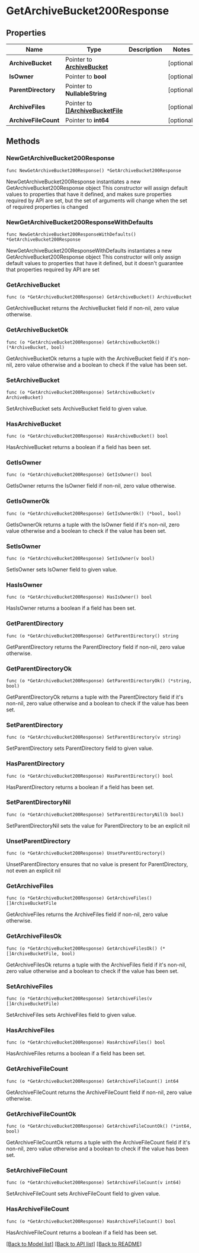 # GetArchiveBucket200Response

## Properties

Name | Type | Description | Notes
------------ | ------------- | ------------- | -------------
**ArchiveBucket** | Pointer to [**ArchiveBucket**](ArchiveBucket.md) |  | [optional] 
**IsOwner** | Pointer to **bool** |  | [optional] 
**ParentDirectory** | Pointer to **NullableString** |  | [optional] 
**ArchiveFiles** | Pointer to [**[]ArchiveBucketFile**](ArchiveBucketFile.md) |  | [optional] 
**ArchiveFileCount** | Pointer to **int64** |  | [optional] 

## Methods

### NewGetArchiveBucket200Response

`func NewGetArchiveBucket200Response() *GetArchiveBucket200Response`

NewGetArchiveBucket200Response instantiates a new GetArchiveBucket200Response object
This constructor will assign default values to properties that have it defined,
and makes sure properties required by API are set, but the set of arguments
will change when the set of required properties is changed

### NewGetArchiveBucket200ResponseWithDefaults

`func NewGetArchiveBucket200ResponseWithDefaults() *GetArchiveBucket200Response`

NewGetArchiveBucket200ResponseWithDefaults instantiates a new GetArchiveBucket200Response object
This constructor will only assign default values to properties that have it defined,
but it doesn't guarantee that properties required by API are set

### GetArchiveBucket

`func (o *GetArchiveBucket200Response) GetArchiveBucket() ArchiveBucket`

GetArchiveBucket returns the ArchiveBucket field if non-nil, zero value otherwise.

### GetArchiveBucketOk

`func (o *GetArchiveBucket200Response) GetArchiveBucketOk() (*ArchiveBucket, bool)`

GetArchiveBucketOk returns a tuple with the ArchiveBucket field if it's non-nil, zero value otherwise
and a boolean to check if the value has been set.

### SetArchiveBucket

`func (o *GetArchiveBucket200Response) SetArchiveBucket(v ArchiveBucket)`

SetArchiveBucket sets ArchiveBucket field to given value.

### HasArchiveBucket

`func (o *GetArchiveBucket200Response) HasArchiveBucket() bool`

HasArchiveBucket returns a boolean if a field has been set.

### GetIsOwner

`func (o *GetArchiveBucket200Response) GetIsOwner() bool`

GetIsOwner returns the IsOwner field if non-nil, zero value otherwise.

### GetIsOwnerOk

`func (o *GetArchiveBucket200Response) GetIsOwnerOk() (*bool, bool)`

GetIsOwnerOk returns a tuple with the IsOwner field if it's non-nil, zero value otherwise
and a boolean to check if the value has been set.

### SetIsOwner

`func (o *GetArchiveBucket200Response) SetIsOwner(v bool)`

SetIsOwner sets IsOwner field to given value.

### HasIsOwner

`func (o *GetArchiveBucket200Response) HasIsOwner() bool`

HasIsOwner returns a boolean if a field has been set.

### GetParentDirectory

`func (o *GetArchiveBucket200Response) GetParentDirectory() string`

GetParentDirectory returns the ParentDirectory field if non-nil, zero value otherwise.

### GetParentDirectoryOk

`func (o *GetArchiveBucket200Response) GetParentDirectoryOk() (*string, bool)`

GetParentDirectoryOk returns a tuple with the ParentDirectory field if it's non-nil, zero value otherwise
and a boolean to check if the value has been set.

### SetParentDirectory

`func (o *GetArchiveBucket200Response) SetParentDirectory(v string)`

SetParentDirectory sets ParentDirectory field to given value.

### HasParentDirectory

`func (o *GetArchiveBucket200Response) HasParentDirectory() bool`

HasParentDirectory returns a boolean if a field has been set.

### SetParentDirectoryNil

`func (o *GetArchiveBucket200Response) SetParentDirectoryNil(b bool)`

 SetParentDirectoryNil sets the value for ParentDirectory to be an explicit nil

### UnsetParentDirectory
`func (o *GetArchiveBucket200Response) UnsetParentDirectory()`

UnsetParentDirectory ensures that no value is present for ParentDirectory, not even an explicit nil
### GetArchiveFiles

`func (o *GetArchiveBucket200Response) GetArchiveFiles() []ArchiveBucketFile`

GetArchiveFiles returns the ArchiveFiles field if non-nil, zero value otherwise.

### GetArchiveFilesOk

`func (o *GetArchiveBucket200Response) GetArchiveFilesOk() (*[]ArchiveBucketFile, bool)`

GetArchiveFilesOk returns a tuple with the ArchiveFiles field if it's non-nil, zero value otherwise
and a boolean to check if the value has been set.

### SetArchiveFiles

`func (o *GetArchiveBucket200Response) SetArchiveFiles(v []ArchiveBucketFile)`

SetArchiveFiles sets ArchiveFiles field to given value.

### HasArchiveFiles

`func (o *GetArchiveBucket200Response) HasArchiveFiles() bool`

HasArchiveFiles returns a boolean if a field has been set.

### GetArchiveFileCount

`func (o *GetArchiveBucket200Response) GetArchiveFileCount() int64`

GetArchiveFileCount returns the ArchiveFileCount field if non-nil, zero value otherwise.

### GetArchiveFileCountOk

`func (o *GetArchiveBucket200Response) GetArchiveFileCountOk() (*int64, bool)`

GetArchiveFileCountOk returns a tuple with the ArchiveFileCount field if it's non-nil, zero value otherwise
and a boolean to check if the value has been set.

### SetArchiveFileCount

`func (o *GetArchiveBucket200Response) SetArchiveFileCount(v int64)`

SetArchiveFileCount sets ArchiveFileCount field to given value.

### HasArchiveFileCount

`func (o *GetArchiveBucket200Response) HasArchiveFileCount() bool`

HasArchiveFileCount returns a boolean if a field has been set.


[[Back to Model list]](../README.md#documentation-for-models) [[Back to API list]](../README.md#documentation-for-api-endpoints) [[Back to README]](../README.md)


